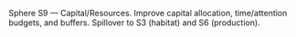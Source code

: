 Sphere S9 — Capital/Resources. Improve capital allocation, time/attention budgets, and buffers. Spillover to S3 (habitat) and S6 (production). 